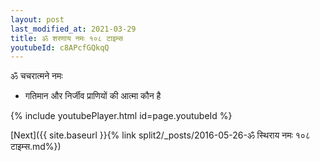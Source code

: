 ```yaml
---
layout: post
last_modified_at: 2021-03-29
title: ॐ शरणाय नमः १०८ टाइम्स
youtubeId: c8APcfGQkqQ
---
```

 
 
 ॐ चचरात्मने नमः  
 
 -  गतिमान और निर्जीव प्राणियों की आत्मा कौन है 
 
  
 
  
 
 
 
 
 
 


{% include youtubePlayer.html id=page.youtubeId %}
 
[Next]({{ site.baseurl }}{% link  split2/_posts/2016-05-26-ॐ स्थिराय नमः १०८ टाइम्स.md%})
 
